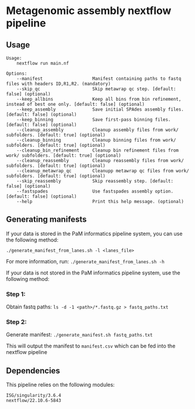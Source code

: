 # Metagenomic assembly nextflow pipeline

## Usage
```
Usage:
    nextflow run main.nf

Options:
    --manifest                   Manifest containing paths to fastq files with headers ID,R1,R2. (mandatory)
    --skip_qc                    Skip metawrap qc step. [default: false] (optional)
    --keep_allbins               Keep all bins from bin refinement, instead of best one only. [default: false] (optional)
    --keep_assembly              Save initial SPAdes assembly files. [default: false] (optional)
    --keep_binning               Save first-pass binning files. [default: false] (optional)
    --cleanup_assembly           Cleanup assembly files from work/ subfolders. [default: true] (optional)
    --cleanup_binning            Cleanup binning files from work/ subfolders. [default: true] (optional)
    --cleanup_bin_refinement     Cleanup bin refinement files from work/ subfolders. [default: true] (optional)
    --cleanup_reassembly         Cleanup reassembly files from work/ subfolders. [default: true] (optional)
    --cleanup_metawrap_qc        Cleanupp metawrap qc files from work/ subfolders. [default: true] (optional)
    --skip_reassembly            Skip reassembly step. [default: false] (optional)
    --fastspades                 Use fastspades assembly option. [default: false] (optional)
    --help                       Print this help message. (optional)
```

## Generating manifests

If your data is stored in the PaM informatics pipeline system, you can use the following method:

`./generate_manifest_from_lanes.sh -l <lanes_file>`

For more information, run:
`./generate_manifest_from_lanes.sh -h`

If your data is not stored in the PaM informatics pipeline system, use the following method:
### Step 1:
Obtain fastq paths:
`ls -d -1 <path>/*.fastq.gz > fastq_paths.txt`
### Step 2:
Generate manifest:
`./generate_manifest.sh fastq_paths.txt`

This will output the manifest to `manifest.csv` which can be fed into the nextflow pipeline

## Dependencies
This pipeline relies on the following modules:
```
ISG/singularity/3.6.4
nextflow/22.10.6-5843
```